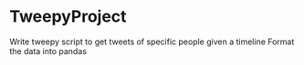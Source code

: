 # TweepyProject

Write tweepy script to get tweets of specific people given a timeline
Format the data into pandas
